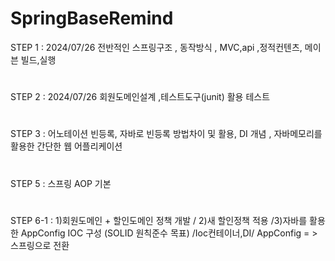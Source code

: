 # SpringBaseRemind
STEP 1 : 2024/07/26 전반적인 스프링구조 , 동작방식 , MVC,api ,정적컨텐츠, 메이븐 빌드,실행
#
STEP 2 : 2024/07/26 회원도메인설계 ,테스트도구(junit) 활용 테스트
#
STEP 3 : 어노테이션 빈등록, 자바로 빈등록 방법차이 및 활용, DI 개념 , 자바메모리를 활용한 간단한 웹 어플리케이션

#
STEP 5 : 스프링 AOP 기본

#
STEP 6-1  : 1)회원도메인 + 할인도메인 정책 개발 / 2)새 할인정책 적용 /3)자바를 활용한 AppConfig  IOC 구성 (SOLID 원칙준수 목표) /Ioc컨테이너,DI/ AppConfig = > 스프링으로 전환
